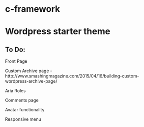 # c-framework
<h1>Wordpress starter theme</h1>

<h2>To Do:</h2>

<p>Front Page</p>
<p>Custom Archive page - http://www.smashingmagazine.com/2015/04/16/building-custom-wordpress-archive-page/</p>
<p>Aria Roles</p>
<p>Comments page</p>
<p>Avatar functionality</p>
<p>Responsive menu</p>
